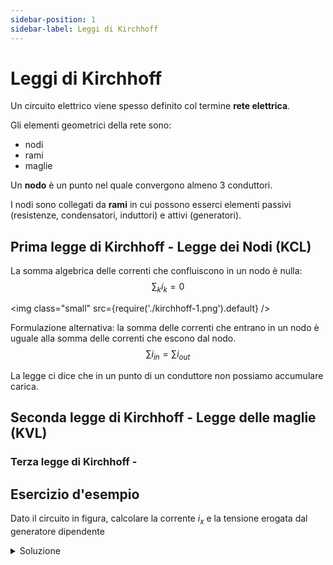 ```yaml
---
sidebar-position: 1
sidebar-label: Leggi di Kirchhoff
---
```


# Leggi di Kirchhoff

Un circuito elettrico viene spesso definito col termine **rete elettrica**.

Gli elementi geometrici della rete sono:
- nodi
- rami
- maglie

Un **nodo** è un punto nel quale convergono almeno 3 conduttori.

I nodi sono collegati da **rami** in cui possono esserci elementi passivi (resistenze, condensatori, induttori) e attivi (generatori).

## Prima legge di Kirchhoff - Legge dei Nodi (KCL)
La somma algebrica delle correnti che confluiscono in un nodo è nulla:
$$
\sum_k i_k = 0
$$

<img class="small" src={require('./kirchhoff-1.png').default} />

Formulazione alternativa: la somma delle correnti che entrano in un nodo è uguale alla somma delle correnti che escono dal nodo.
$$
\sum i_{in} = \sum i_{out}
$$

La legge ci dice che in un punto di un conduttore non possiamo accumulare carica.

## Seconda legge di Kirchhoff - Legge delle maglie (KVL)


### Terza legge di Kirchhoff - 

## Esercizio d'esempio

Dato il circuito in figura, calcolare la corrente $i_x$ e la tensione erogata dal generatore dipendente

<details>
<summary>Soluzione</summary>

I nostri dati sono:
$$
\begin{align*}
    i_x &= i_2 + i_3 \\
    i_x &= \frac{V_0 - V_A}{R}\\
    i_3 &= 3A\\
    R_1 &= 3 \Omega \\
    R_2 &= 2 \Omega
\end{align*}
$$



</details>

